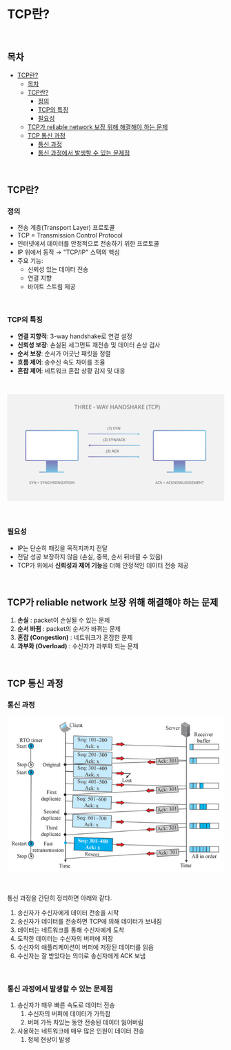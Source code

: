 # TCP란?

<br>

## 목차
- [TCP란?](#tcp란)
  - [목차](#목차)
  - [TCP란?](#tcp란-1)
    - [정의](#정의)
    - [TCP의 특징](#tcp의-특징)
    - [필요성](#필요성)
  - [TCP가 reliable network 보장 위해 해결해야 하는 문제](#tcp가-reliable-network-보장-위해-해결해야-하는-문제)
  - [TCP 통신 과정](#tcp-통신-과정)
    - [통신 과정](#통신-과정)
    - [통신 과정에서 발생할 수 있는 문제점](#통신-과정에서-발생할-수-있는-문제점)

<br>

## TCP란?

### 정의

- 전송 계층(Transport Layer) 프로토콜
- TCP = Transmission Control Protocol
- 인터넷에서 데이터를 안정적으로 전송하기 위한 프로토콜
- IP 위에서 동작 → "TCP/IP" 스택의 핵심
- 주요 기능:
    - 신뢰성 있는 데이터 전송
    - 연결 지향
    - 바이트 스트림 제공

<br>

### TCP의 특징

- **연결 지향적**: 3-way handshake로 연결 설정
- **신뢰성 보장**: 손실된 세그먼트 재전송 및 데이터 손상 검사
- **순서 보장**: 순서가 어긋난 패킷을 정렬
- **흐름 제어**: 송수신 속도 차이를 조율
- **혼잡 제어**: 네트워크 혼잡 상황 감지 및 대응

<br>

![image0.png](./img/image0.png)

<br>

### 필요성

- IP는 단순히 패킷을 목적지까지 전달
- 전달 성공 보장하지 않음 (손실, 중복, 순서 뒤바뀔 수 있음)
- TCP가 위에서 **신뢰성과 제어 기능**을 더해 안정적인 데이터 전송 제공

<br>

## TCP가 reliable network 보장 위해 해결해야 하는 문제

1. **손실** : packet이 손실될 수 있는 문제
2. **순서 바뀜** : packet의 순서가 바뀌는 문제
3. **혼잡 (Congestion)** : 네트워크가 혼잡한 문제
4. **과부화 (Overload)** : 수신자가 과부화 되는 문제

<br>

## TCP 통신 과정

### 통신 과정

![image1.png](./img/image1.png)

<br>

통신 과정을 간단히 정리하면 아래와 같다. 

1. 송신자가 수신자에게 데이터 전송을 시작
2. 송신자가 데이터를 전송하면 TCP에 의해 데이터가 보내짐
3. 데이터는 네트워크를 통해 수신자에게 도착
4. 도착한 데이터는 수신자의 버퍼에 저장
5. 수신자의 애플리케이션이 버퍼에 저장된 데이터를 읽음
6. 수신자는 잘 받았다는 의미로 송신자에게 ACK 보냄

<br>

### 통신 과정에서 발생할 수 있는 문제점

1. 송신자가 매우 빠른 속도로 데이터 전송
    1. 수신자의 버퍼에 데이터가 가득참
    2. 버퍼 가득 차있는 동안 전송된 데이터 잃어버림
2. 사용하는 네트워크에 매우 많은 인원이 데이터 전송
    1. 정체 현상이 발생